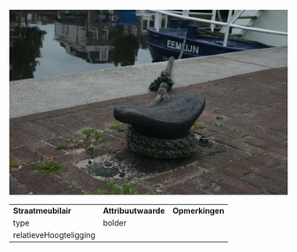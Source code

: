 ![bolder.JPG](media/7f9bf8b91fcfa86bc0d2a9d4073ff8fdedf0749e.jpg)

|                        |                     |                 |
|------------------------|---------------------|-----------------|
| **Straatmeubilair**    | **Attribuutwaarde** | **Opmerkingen** |
| type                   | bolder              |                 |
| relatieveHoogteligging |                     |                 |
